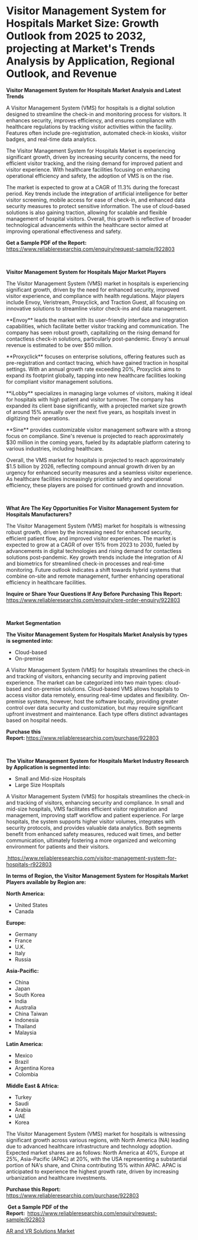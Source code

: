 <p><h1>Visitor Management System for Hospitals Market Size: Growth Outlook from 2025 to 2032, projecting at Market's Trends Analysis by Application, Regional Outlook, and Revenue</h1></p><p><strong>Visitor Management System for Hospitals Market Analysis and Latest Trends</strong></p>
<p><p>A Visitor Management System (VMS) for hospitals is a digital solution designed to streamline the check-in and monitoring process for visitors. It enhances security, improves efficiency, and ensures compliance with healthcare regulations by tracking visitor activities within the facility. Features often include pre-registration, automated check-in kiosks, visitor badges, and real-time data analytics.</p><p>The Visitor Management System for Hospitals Market is experiencing significant growth, driven by increasing security concerns, the need for efficient visitor tracking, and the rising demand for improved patient and visitor experience. With healthcare facilities focusing on enhancing operational efficiency and safety, the adoption of VMS is on the rise. </p><p>The market is expected to grow at a CAGR of 11.3% during the forecast period. Key trends include the integration of artificial intelligence for better visitor screening, mobile access for ease of check-in, and enhanced data security measures to protect sensitive information. The use of cloud-based solutions is also gaining traction, allowing for scalable and flexible management of hospital visitors. Overall, this growth is reflective of broader technological advancements within the healthcare sector aimed at improving operational effectiveness and safety.</p></p>
<p><strong>Get a Sample PDF of the Report:&nbsp;</strong> <a href="https://www.reliableresearchiq.com/enquiry/request-sample/922803?utm_campaign=2716&utm_medium=2&utm_source=Github&utm_content=ia&utm_term=07032025&utm_id=visitor-management-system-for-hospitals">https://www.reliableresearchiq.com/enquiry/request-sample/922803</a></p>
<p>&nbsp;</p>
<p><strong>Visitor Management System for Hospitals Major Market Players</strong></p>
<p><p>The Visitor Management System (VMS) market in hospitals is experiencing significant growth, driven by the need for enhanced security, improved visitor experience, and compliance with health regulations. Major players include Envoy, Veristream, Proxyclick, and Traction Guest, all focusing on innovative solutions to streamline visitor check-ins and data management.</p><p>**Envoy** leads the market with its user-friendly interface and integration capabilities, which facilitate better visitor tracking and communication. The company has seen robust growth, capitalizing on the rising demand for contactless check-in solutions, particularly post-pandemic. Envoy's annual revenue is estimated to be over $50 million.</p><p>**Proxyclick** focuses on enterprise solutions, offering features such as pre-registration and contact tracing, which have gained traction in hospital settings. With an annual growth rate exceeding 20%, Proxyclick aims to expand its footprint globally, tapping into new healthcare facilities looking for compliant visitor management solutions.</p><p>**iLobby** specializes in managing large volumes of visitors, making it ideal for hospitals with high patient and visitor turnover. The company has expanded its client base significantly, with a projected market size growth of around 15% annually over the next five years, as hospitals invest in digitizing their operations.</p><p>**Sine** provides customizable visitor management software with a strong focus on compliance. Sine's revenue is projected to reach approximately $30 million in the coming years, fueled by its adaptable platform catering to various industries, including healthcare.</p><p>Overall, the VMS market for hospitals is projected to reach approximately $1.5 billion by 2026, reflecting compound annual growth driven by an urgency for enhanced security measures and a seamless visitor experience. As healthcare facilities increasingly prioritize safety and operational efficiency, these players are poised for continued growth and innovation.</p></p>
<p>&nbsp;</p>
<p><strong>What Are The Key Opportunities For Visitor Management System for Hospitals Manufacturers?</strong></p>
<p><p>The Visitor Management System (VMS) market for hospitals is witnessing robust growth, driven by the increasing need for enhanced security, efficient patient flow, and improved visitor experiences. The market is expected to grow at a CAGR of over 15% from 2023 to 2030, fueled by advancements in digital technologies and rising demand for contactless solutions post-pandemic. Key growth trends include the integration of AI and biometrics for streamlined check-in processes and real-time monitoring. Future outlook indicates a shift towards hybrid systems that combine on-site and remote management, further enhancing operational efficiency in healthcare facilities.</p></p>
<p><strong>Inquire or Share Your Questions If Any Before Purchasing This Report:</strong> <a href="https://www.reliableresearchiq.com/enquiry/pre-order-enquiry/922803?utm_campaign=2716&utm_medium=2&utm_source=Github&utm_content=ia&utm_term=07032025&utm_id=visitor-management-system-for-hospitals">https://www.reliableresearchiq.com/enquiry/pre-order-enquiry/922803</a></p>
<p>&nbsp;</p>
<p><strong>Market Segmentation</strong></p>
<p><strong>The Visitor Management System for Hospitals Market Analysis by types is segmented into:</strong></p>
<p><ul><li>Cloud-based</li><li>On-premise</li></ul></p>
<p><p>A Visitor Management System (VMS) for hospitals streamlines the check-in and tracking of visitors, enhancing security and improving patient experience. The market can be categorized into two main types: cloud-based and on-premise solutions. Cloud-based VMS allows hospitals to access visitor data remotely, ensuring real-time updates and flexibility. On-premise systems, however, host the software locally, providing greater control over data security and customization, but may require significant upfront investment and maintenance. Each type offers distinct advantages based on hospital needs.</p></p>
<p><strong>Purchase this Report:&nbsp;</strong><a href="https://www.reliableresearchiq.com/purchase/922803?utm_campaign=2716&utm_medium=2&utm_source=Github&utm_content=ia&utm_term=07032025&utm_id=visitor-management-system-for-hospitals">https://www.reliableresearchiq.com/purchase/922803</a></p>
<p>&nbsp;</p>
<p><strong>The Visitor Management System for Hospitals Market Industry Research by Application is segmented into:</strong></p>
<p><ul><li>Small and Mid-size Hospitals</li><li>Large Size Hospitals</li></ul></p>
<p><p>A Visitor Management System (VMS) for hospitals streamlines the check-in and tracking of visitors, enhancing security and compliance. In small and mid-size hospitals, VMS facilitates efficient visitor registration and management, improving staff workflow and patient experience. For large hospitals, the system supports higher visitor volumes, integrates with security protocols, and provides valuable data analytics. Both segments benefit from enhanced safety measures, reduced wait times, and better communication, ultimately fostering a more organized and welcoming environment for patients and their visitors.</p></p>
<p><a href="https://www.reliableresearchiq.com/visitor-management-system-for-hospitals-r922803?utm_campaign=2716&utm_medium=2&utm_source=Github&utm_content=ia&utm_term=07032025&utm_id=visitor-management-system-for-hospitals">&nbsp;https://www.reliableresearchiq.com/visitor-management-system-for-hospitals-r922803</a></p>
<p><strong>In terms of Region, the Visitor Management System for Hospitals Market Players available by Region are:</strong></p>
<p>
    <p> <strong> North America: </strong>
        <ul>
            <li>United States</li>
            <li>Canada</li>
        </ul>
        </p> 
    <p> <strong> Europe: </strong>
        <ul>
            <li>Germany</li>
            <li>France</li>
            <li>U.K.</li>
            <li>Italy</li>
            <li>Russia</li>
        </ul>
        </p> 
    <p> <strong> Asia-Pacific: </strong>
        <ul>
            <li>China</li>
            <li>Japan</li>
            <li>South Korea</li>
            <li>India</li>
            <li>Australia</li>
            <li>China Taiwan</li>
            <li>Indonesia</li>
            <li>Thailand</li>
            <li>Malaysia</li>
        </ul>
        </p> 
    <p> <strong> Latin America: </strong>
        <ul>
            <li>Mexico</li>
            <li>Brazil</li>
            <li>Argentina Korea</li>
            <li>Colombia</li>
        </ul>
        </p> 
    <p> <strong> Middle East & Africa: </strong>
        <ul>
            <li>Turkey</li>
            <li>Saudi</li>
            <li>Arabia</li>
            <li>UAE</li>
            <li>Korea</li>
        </ul>
    </p>
    </p>
<p><p>The Visitor Management System (VMS) market for hospitals is witnessing significant growth across various regions, with North America (NA) leading due to advanced healthcare infrastructure and technology adoption. Expected market shares are as follows: North America at 40%, Europe at 25%, Asia-Pacific (APAC) at 20%, with the USA representing a substantial portion of NA's share, and China contributing 15% within APAC. APAC is anticipated to experience the highest growth rate, driven by increasing urbanization and healthcare investments.</p></p>
<p><strong>Purchase this Report: </strong><a href="https://www.reliableresearchiq.com/purchase/922803?utm_campaign=2716&utm_medium=2&utm_source=Github&utm_content=ia&utm_term=07032025&utm_id=visitor-management-system-for-hospitals">https://www.reliableresearchiq.com/purchase/922803</a></p>
<p>&nbsp;<strong>Get a Sample PDF of the Report:&nbsp;&nbsp;</strong><a href="https://www.reliableresearchiq.com/enquiry/request-sample/922803?utm_campaign=2716&utm_medium=2&utm_source=Github&utm_content=ia&utm_term=07032025&utm_id=visitor-management-system-for-hospitals">https://www.reliableresearchiq.com/enquiry/request-sample/922803</a></p>
<p><strong></strong></p>
<p><p><a href="https://github.com/klaassenmackenzie6/Market-Research-Report-List-1/blob/main/ar-and-vr-solutions-market.md?utm_campaign=2716&utm_medium=2&utm_source=Github&utm_content=ia&utm_term=07032025&utm_id=visitor-management-system-for-hospitals">AR and VR Solutions Market</a></p></p>